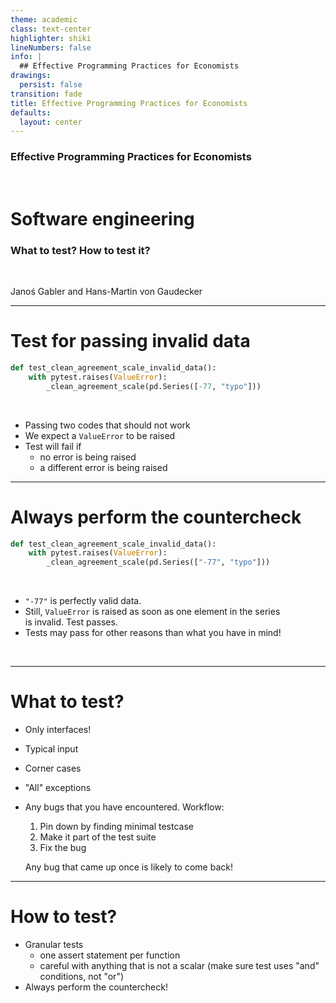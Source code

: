 ```yaml
---
theme: academic
class: text-center
highlighter: shiki
lineNumbers: false
info: |
  ## Effective Programming Practices for Economists
drawings:
  persist: false
transition: fade
title: Effective Programming Practices for Economists
defaults:
  layout: center
---
```


### Effective Programming Practices for Economists

<br>

# Software engineering


### What to test? How to test it?

<br>


Janoś Gabler and Hans-Martin von Gaudecker



---

# Test for passing invalid data

```python
def test_clean_agreement_scale_invalid_data():
    with pytest.raises(ValueError):
        _clean_agreement_scale(pd.Series([-77, "typo"]))
```

<br/>

- Passing two codes that should not work
- We expect a `ValueError` to be raised
- Test will fail if
  - no error is being raised
  - a different error is being raised

---


# Always perform the countercheck

```python
def test_clean_agreement_scale_invalid_data():
    with pytest.raises(ValueError):
        _clean_agreement_scale(pd.Series(["-77", "typo"]))
```

<br/>

- `"-77"` is perfectly valid data.
- Still, `ValueError` is raised as soon as one element in the series <br/>
  is invalid. Test passes.
- Tests may pass for other reasons than what you have in mind!

<br/>

---

# What to test?

- Only interfaces!
- Typical input
- Corner cases
- "All" exceptions
- Any bugs that you have encountered. Workflow:

  1. Pin down by finding minimal testcase
  1. Make it part of the test suite
  1. Fix the bug

  Any bug that came up once is likely to come back!

---

# How to test?

- Granular tests
  - one assert statement per function
  - careful with anything that is not a scalar (make sure test uses "and" conditions,
    not "or")
- Always perform the countercheck!

